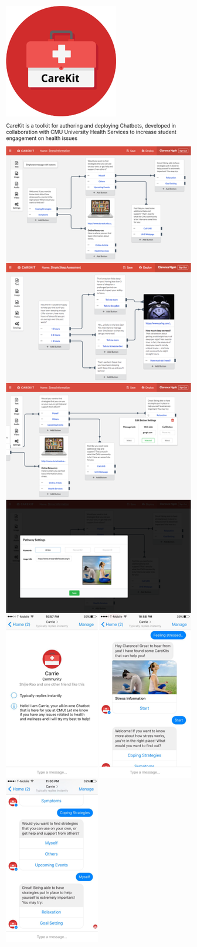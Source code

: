 <img src="screenshots/Logo.png" width="300" />

CareKit is a toolkit for authoring and deploying Chatbots, developed in collaboration with CMU University Health Services to increase student engagement on health issues

<img src="screenshots/Stress Information.png"/>
<img src="screenshots/Sleep Assessment.png"/>
<img src="screenshots/Button Types.png"/>
<img src="screenshots/Settings.png"/>
<img src="screenshots/Chat1.jpg" width="250"/>
<img src="screenshots/Chat2.jpg" width="250"/>
<img src="screenshots/Chat3.jpg" width="250"/>
